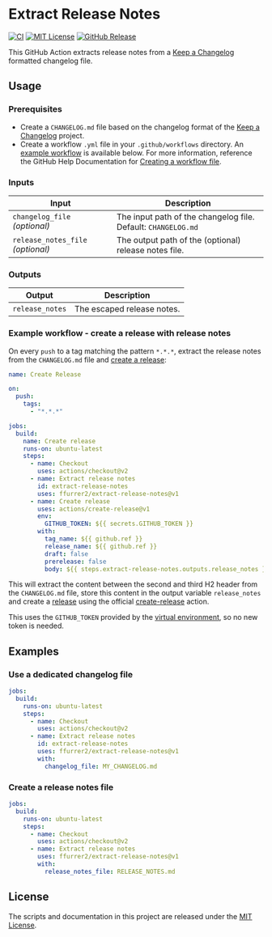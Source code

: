 <!-- SPDX-License-Identifier: MIT -->
# Extract Release Notes

[![CI](https://github.com/ffurrer2/extract-release-notes/workflows/CI/badge.svg)](https://github.com/ffurrer2/extract-release-notes/actions?query=workflow%3ACI)
[![MIT License](https://img.shields.io/github/license/ffurrer2/extract-release-notes)](https://github.com/ffurrer2/extract-release-notes/blob/main/LICENSE)
[![GitHub Release](https://img.shields.io/github/v/release/ffurrer2/extract-release-notes?sort=semver)](https://github.com/ffurrer2/extract-release-notes/releases/latest)

This GitHub Action extracts release notes from a [Keep a Changelog](https://keepachangelog.com/) formatted changelog file.

## Usage

### Prerequisites

- Create a `CHANGELOG.md` file based on the changelog format of the [Keep a Changelog](https://keepachangelog.com/) project.
- Create a workflow `.yml` file in your `.github/workflows` directory. An [example workflow](#example-workflow---create-a-release-with-release-notes) is available below. For more information, reference the GitHub Help Documentation for [Creating a workflow file](https://help.github.com/en/articles/configuring-a-workflow#creating-a-workflow-file).

### Inputs

| Input                             | Description                                                     |
| --------------------------------- | --------------------------------------------------------------- |
| `changelog_file` _(optional)_     | The input path of the changelog file. Default: `CHANGELOG.md` |
| `release_notes_file` _(optional)_ | The output path of the (optional) release notes file.           |

### Outputs

| Output          | Description                |
| --------------- | -------------------------- |
| `release_notes` | The escaped release notes. |

### Example workflow - create a release with release notes

On every `push` to a tag matching the pattern `*.*.*`, extract the release notes from the `CHANGELOG.md` file and [create a release](https://github.com/actions/create-release):

```yaml
name: Create Release

on:
  push:
    tags:
      - "*.*.*"

jobs:
  build:
    name: Create release
    runs-on: ubuntu-latest
    steps:
      - name: Checkout
        uses: actions/checkout@v2
      - name: Extract release notes
        id: extract-release-notes
        uses: ffurrer2/extract-release-notes@v1
      - name: Create release
        uses: actions/create-release@v1
        env:
          GITHUB_TOKEN: ${{ secrets.GITHUB_TOKEN }}
        with:
          tag_name: ${{ github.ref }}
          release_name: ${{ github.ref }}
          draft: false
          prerelease: false
          body: ${{ steps.extract-release-notes.outputs.release_notes }}
```

This will extract the content between the second and third H2 header from the `CHANGELOG.md` file, store this content in the output variable `release_notes` and create a [release](https://help.github.com/en/articles/creating-releases) using the official [create-release](https://github.com/actions/create-release) action.

This uses the `GITHUB_TOKEN` provided by the [virtual environment](https://help.github.com/en/github/automating-your-workflow-with-github-actions/virtual-environments-for-github-actions#github_token-secret), so no new token is needed.

## Examples

### Use a dedicated changelog file

```yaml
jobs:
  build:
    runs-on: ubuntu-latest
    steps:
      - name: Checkout
        uses: actions/checkout@v2
      - name: Extract release notes
        id: extract-release-notes
        uses: ffurrer2/extract-release-notes@v1
        with:
          changelog_file: MY_CHANGELOG.md
```

### Create a release notes file

```yaml
jobs:
  build:
    runs-on: ubuntu-latest
    steps:
      - name: Checkout
        uses: actions/checkout@v2
      - name: Extract release notes
        uses: ffurrer2/extract-release-notes@v1
        with:
          release_notes_file: RELEASE_NOTES.md
```

## License

The scripts and documentation in this project are released under the [MIT License](LICENSE).
